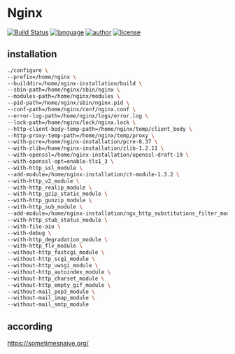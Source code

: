 # Nginx
[![Build Status](https://github.com/nanqinlang/SVG/blob/master/build%20passing.svg)](https://github.com/nanqinlang/Nginx)
[![language](https://github.com/nanqinlang/SVG/blob/master/language-c-blue.svg)](https://github.com/nanqinlang/Nginx)
[![author](https://github.com/nanqinlang/SVG/blob/master/author-nanqinlang-lightgrey.svg)](https://github.com/nanqinlang/Nginx)
[![license](https://github.com/nanqinlang/SVG/blob/master/license-GPLv3-orange.svg)](https://github.com/nanqinlang/Nginx)

## installation
```bash
./configure \
--prefix=/home/nginx \
--builddir=/home/nginx-installation/build \
--sbin-path=/home/nginx/sbin/nginx \
--modules-path=/home/nginx/modules \
--pid-path=/home/nginx/sbin/nginx.pid \
--conf-path=/home/nginx/conf/nginx.conf \
--error-log-path=/home/nginx/logs/error.log \
--lock-path=/home/nginx/lock/nginx.lock \
--http-client-body-temp-path=/home/nginx/temp/client_body \
--http-proxy-temp-path=/home/nginx/temp/proxy \
--with-pcre=/home/nginx-installation/pcre-8.37 \
--with-zlib=/home/nginx-installation/zlib-1.2.11 \
--with-openssl=/home/nginx-installation/openssl-draft-19 \
--with-openssl-opt=enable-tls1_3 \
--with-http_ssl_module \
--add-module=/home/nginx-installation/ct-module-1.3.2 \
--with-http_v2_module \
--with-http_realip_module \
--with-http_gzip_static_module \
--with-http_gunzip_module \
--with-http_sub_module \
--add-module=/home/nginx-installation/ngx_http_substitutions_filter_module \
--with-http_stub_status_module \
--with-file-aio \
--with-debug \
--with-http_degradation_module \
--with-http_flv_module \
--without-http_fastcgi_module \
--without-http_scgi_module \
--without-http_uwsgi_module \
--without-http_autoindex_module \
--without-http_charset_module \
--without-http_empty_gif_module \
--without-mail_pop3_module \
--without-mail_imap_module \
--without-mail_smtp_module
```

## according
https://sometimesnaive.org/

